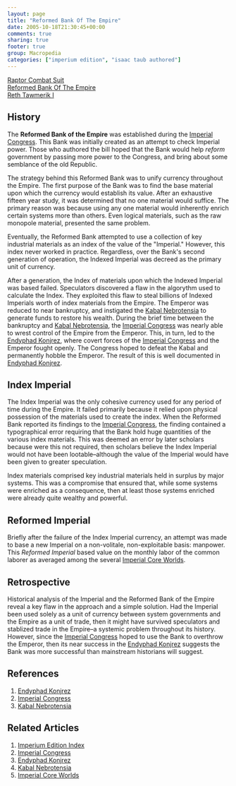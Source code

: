 ```yaml
---
layout: page
title: "Reformed Bank Of The Empire"
date: 2005-10-18T21:30:45+00:00
comments: true
sharing: true
footer: true
group: Macropedia
categories: ["imperium edition", "isaac taub authored"]
---
```


<div class='row'>
	<div class='col-md-4'><a href='/macropedia/raptor-combat-suit'>Raptor Combat Suit</a></div>
	<div class='col-md-4'><a href='/macropedia/reformed-bank-of-the-empire'>Reformed Bank Of The Empire</a></div>
	<div class='col-md-4'><a href='/macropedia/reth-tawmerik-i'>Reth Tawmerik I</a></div>
</div>




## History

The **Reformed Bank of the Empire** was established during the [Imperial Congress](/macropedia/imperial-congress). This Bank was initially created as an attempt to check Imperial power. Those who authored the bill hoped that the Bank would help *reform* government by passing more power to the Congress, and bring about some semblance of the old Republic.

The strategy behind this Reformed Bank was to unify currency throughout the Empire. The first purpose of the Bank was to find the base material upon which the currency would establish its value. After an exhaustive fifteen year study, it was determined that no one material would suffice. The primary reason was because using any one material would inherently enrich certain systems more than others. Even logical materials, such as the raw monopole material, presented the same problem.

Eventually, the Reformed Bank attempted to use a collection of key industrial materials as an index of the value of the "Imperial." However, this index never worked in practice. Regardless, over the Bank's second generation of operation, the Indexed Imperial was decreed as the primary unit of currency.

After a generation, the Index of materials upon which the Indexed Imperial was based failed. Speculators discovered a flaw in the algorythm used to calculate the Index. They exploited this flaw to steal billions of Indexed Imperials worth of index materials from the Empire. The Emperor was reduced to near bankruptcy, and instigated the [Kabal Nebrotensia](/macropedia/kabal-nebrotensia) to generate funds to restore his wealth. During the brief time between the bankruptcy and [Kabal Nebrotensia](/macropedia/kabal-nebrotensia), the [Imperial Congress](/macropedia/imperial-congress) was nearly able to wrest control of the Empire from the Emperor. This, in turn, led to the [Endyphad Konjrez](/macropedia/endyphad-konjrez), where covert forces of the [Imperial Congress](/macropedia/imperial-congress) and the Emperor fought openly. The Congress hoped to defeat the Kabal and permanently hobble the Emperor. The result of this is well documented in [Endyphad Konjrez](/macropedia/endyphad-konjrez).

## Index Imperial

The Index Imperial was the only cohesive currency used for any period of time during the Empire. It failed primarily because it relied upon physical possession of the materials used to create the index. When the Reformed Bank reported its findings to the [Imperial Congress](/macropedia/imperial-congress), the finding contained a typographical error requiring that the Bank hold huge quantities of the various index materials. This was deemed an error by later scholars because were this not required, then scholars believe the Index Imperial would not have been lootable&ndash;although the value of the Imperial would have been given to greater speculation.

Index materials comprised key industrial materials held in surplus by major systems. This was a compromise that ensured that, while some systems were enriched as a consequence, then at least those systems enriched were already quite wealthy and powerful.

## Reformed Imperial

Briefly after the failure of the Index Imperial currency, an attempt was made to base a new Imperial on a non-volitale, non-exploitable basis: manpower. This *Reformed Imperial* based value on the monthly labor of the common laborer as averaged among the several [Imperial Core Worlds](/macropedia/imperial-core-worlds).

## Retrospective

Historical analysis of the Imperial and the Reformed Bank of the Empire reveal a key flaw in the approach and a simple solution. Had the Imperial been used solely as a unit of currency between system governments and the Empire as a unit of trade, then it might have survived speculators and stablized trade in the Empire&ndash;a systemic problem throughout its history. However, since the [Imperial Congress](/macropedia/imperial-congress) hoped to use the Bank to overthrow the Emperor, then its near success in the [Endyphad Konjrez](/macropedia/endyphad-konjrez) suggests the Bank was more successful than mainstream historians will suggest.

## References
1. [Endyphad Konjrez](/macropedia/endyphad-konjrez)
1. [Imperial Congress](/macropedia/imperial-congress)
1. [Kabal Nebrotensia](/macropedia/kabal-nebrotensia)

## Related Articles

1. [Imperium Edition Index](/macropedia/imperium-edition-index)
2. [Imperial Congress](/macropedia/imperial-congress)
3. [Endyphad Konjrez](/macropedia/endyphad-konjrez)
4. [Kabal Nebrotensia](/macropedia/kabal-nebrotensia)
5. [Imperial Core Worlds](/macropedia/imperial-core-worlds)



 
